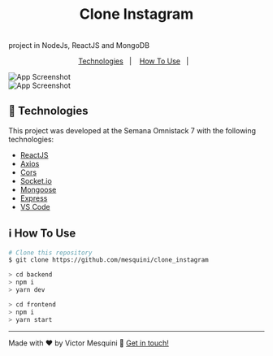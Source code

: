 <h1 align="center">Clone Instagram</h1>
<br />
 project in NodeJs, ReactJS and MongoDB
 
 <p align="center">
  <a href="#rocket-technologies">Technologies</a>&nbsp;&nbsp;&nbsp;|&nbsp;&nbsp;&nbsp;
  <a href="#information_source-how-to-use">How To Use</a>&nbsp;&nbsp;&nbsp;|&nbsp;&nbsp;&nbsp;
</p>

![App Screenshot](https://res.cloudinary.com/mesquini/image/upload/v1579703044/Instagram/Screenshot_57_exp5rj.png)
<br />
![App Screenshot](https://res.cloudinary.com/mesquini/image/upload/v1579703028/Instagram/Screenshot_56_vzbbm6.png)

## :rocket: Technologies

This project was developed at the Semana Omnistack 7 with the following technologies:

-  [ReactJS](https://reactjs.org/)
-  [Axios](https://github.com/axios/axios)
-  [Cors](https://github.com/expressjs/cors)
-  [Socket.io](https://github.com/socketio/socket.io)
-  [Mongoose](https://github.com/Automattic/mongoose)
-  [Express](https://github.com/expressjs/express)
-  [VS Code][vc]

 ## :information_source: How To Use
 
 ```bash
 # Clone this repository
 $ git clone https://github.com/mesquini/clone_instagram
 
> cd backend
> npm i
> yarn dev

> cd frontend
> npm i
> yarn start
 ```
 
 ---

Made with ♥ by Victor Mesquini :wave: [Get in touch!](https://www.linkedin.com/in/mesquini/)

[nodejs]: https://nodejs.org/
[yarn]: https://yarnpkg.com/
[vc]: https://code.visualstudio.com/
